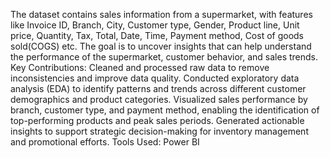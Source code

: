 The dataset contains sales information from a supermarket, with features like Invoice ID, Branch, City, Customer type, Gender, Product line, Unit price, Quantity, Tax, Total, Date, Time, Payment method, Cost of goods sold(COGS) etc. The goal is to uncover insights that can help understand the performance of the supermarket, customer behavior, and sales trends.
Key Contributions:
Cleaned and processed raw data to remove inconsistencies and improve data quality.
Conducted exploratory data analysis (EDA) to identify patterns and trends across different customer demographics and product categories.
Visualized sales performance by branch, customer type, and payment method, enabling the identification of top-performing products and peak sales periods.
Generated actionable insights to support strategic decision-making for inventory management and promotional efforts.
Tools Used: Power BI

